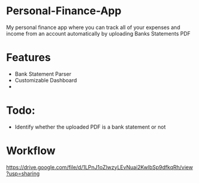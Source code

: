 # Personal-Finance-App
My personal finance app where you can track all of your expenses and income from an account automatically by uploading Banks Statements PDF
# Features
- Bank Statement Parser
- Customizable Dashboard
- 
# Todo:
- Identify whether the uploaded PDF is a bank statement or not
# Workflow
https://drive.google.com/file/d/1LPnJ1oZlwzyLEvNuai2KwlbSp9dfkqRh/view?usp=sharing
